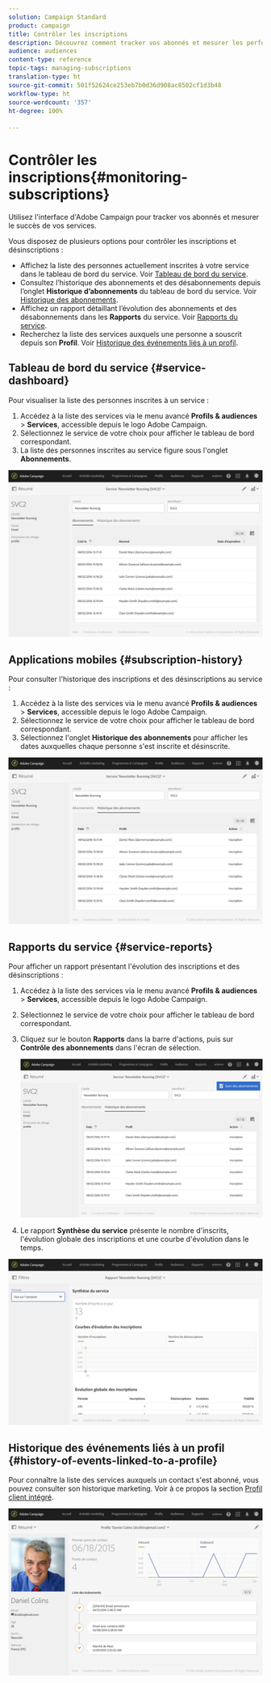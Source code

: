 ```yaml
---
solution: Campaign Standard
product: campaign
title: Contrôler les inscriptions
description: Découvrez comment tracker vos abonnés et mesurer les performances de vos services à l'aide des tableaux de bord et des rapports.
audience: audiences
content-type: reference
topic-tags: managing-subscriptions
translation-type: ht
source-git-commit: 501f52624ce253eb7b0d36d908ac8502cf1d3b48
workflow-type: ht
source-wordcount: '357'
ht-degree: 100%

---
```



# Contrôler les inscriptions{#monitoring-subscriptions}

Utilisez l&#39;interface d&#39;Adobe Campaign pour tracker vos abonnés et mesurer le succès de vos services.

Vous disposez de plusieurs options pour contrôler les inscriptions et désinscriptions :

* Affichez la liste des personnes actuellement inscrites à votre service dans le tableau de bord du service. Voir [Tableau de bord du service](#service-dashboard).
* Consultez l’historique des abonnements et des désabonnements depuis l’onglet **Historique d’abonnements** du tableau de bord du service. Voir [Historique des abonnements](#subscription-history).
* Affichez un rapport détaillant l’évolution des abonnements et des désabonnements dans les **Rapports** du service. Voir [Rapports du service](#service-reports).
* Recherchez la liste des services auxquels une personne a souscrit depuis son **Profil**. Voir [Historique des événements liés à un profil](#history-of-events-linked-to-a-profile).

## Tableau de bord du service  {#service-dashboard}

Pour visualiser la liste des personnes inscrites à un service :

1. Accédez à la liste des services via le menu avancé **Profils &amp; audiences** > **Services**, accessible depuis le logo Adobe Campaign.
1. Sélectionnez le service de votre choix pour afficher le tableau de bord correspondant.
1. La liste des personnes inscrites au service figure sous l&#39;onglet **Abonnements**.

![](assets/lp_monitoring_subscriptions_1.png)

## Applications mobiles  {#subscription-history}

Pour consulter l&#39;historique des inscriptions et des désinscriptions au service :

1. Accédez à la liste des services via le menu avancé **Profils &amp; audiences** > **Services**, accessible depuis le logo Adobe Campaign.
1. Sélectionnez le service de votre choix pour afficher le tableau de bord correspondant.
1. Sélectionnez l&#39;onglet **Historique des abonnements** pour afficher les dates auxquelles chaque personne s&#39;est inscrite et désinscrite.

![](assets/lp_monitoring_subscriptions_2.png)

## Rapports du service  {#service-reports}

Pour afficher un rapport présentant l&#39;évolution des inscriptions et des désinscriptions :

1. Accédez à la liste des services via le menu avancé **Profils &amp; audiences** > **Services**, accessible depuis le logo Adobe Campaign.
1. Sélectionnez le service de votre choix pour afficher le tableau de bord correspondant.
1. Cliquez sur le bouton **Rapports** dans la barre d&#39;actions, puis sur **Contrôle des abonnements** dans l&#39;écran de sélection.

   ![](assets/lp_monitoring_subscriptions_3.png)

1. Le rapport **Synthèse du service** présente le nombre d&#39;inscrits, l&#39;évolution globale des inscriptions et une courbe d&#39;évolution dans le temps.

![](assets/lp_monitoring_subscriptions_4.png)

## Historique des événements liés à un profil  {#history-of-events-linked-to-a-profile}

Pour connaître la liste des services auxquels un contact s&#39;est abonné, vous pouvez consulter son historique marketing. Voir à ce propos la section [Profil client intégré](../../audiences/using/integrated-customer-profile.md).

![](assets/lp_monitoring_subscriptions_5.png)

